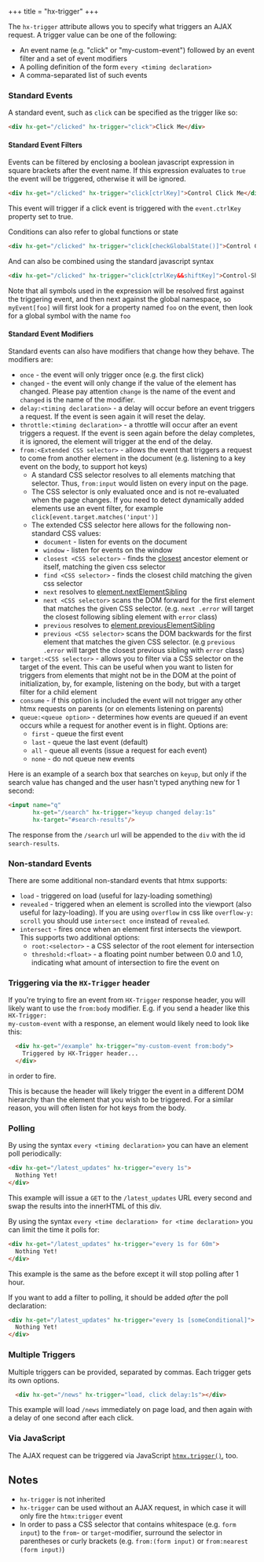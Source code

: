 +++
title = "hx-trigger"
+++

The `hx-trigger` attribute allows you to specify what triggers an AJAX request.  A trigger
value can be one of the following:

* An event name (e.g. "click" or "my-custom-event") followed by an event filter and a set of event modifiers
* A polling definition of the form `every <timing declaration>`
* A comma-separated list of such events

### Standard Events

A standard event, such as `click` can be specified as the trigger like so:

```html
<div hx-get="/clicked" hx-trigger="click">Click Me</div>
```

#### Standard Event Filters

Events can be filtered by enclosing a boolean javascript expression in square brackets after the event name.  If
this expression evaluates to `true` the event will be triggered, otherwise it will be ignored.

```html
<div hx-get="/clicked" hx-trigger="click[ctrlKey]">Control Click Me</div>
```

This event will trigger if a click event is triggered with the `event.ctrlKey` property set to true.

Conditions can also refer to global functions or state

```html
<div hx-get="/clicked" hx-trigger="click[checkGlobalState()]">Control Click Me</div>
```

And can also be combined using the standard javascript syntax

```html
<div hx-get="/clicked" hx-trigger="click[ctrlKey&&shiftKey]">Control-Shift Click Me</div>
```

Note that all symbols used in the expression will be resolved first against the triggering event, and then next
against the global namespace, so `myEvent[foo]` will first look for a property named `foo` on the event, then look
for a global symbol with the name `foo`

#### Standard Event Modifiers

Standard events can also have modifiers that change how they behave.  The modifiers are:

* `once` - the event will only trigger once (e.g. the first click)
* `changed` - the event will only change if the value of the element has changed. Please pay attention `change` is the name of the event and `changed` is the name of the modifier.
* `delay:<timing declaration>` - a delay will occur before an event triggers a request.  If the event
is seen again it will reset the delay.
* `throttle:<timing declaration>` - a throttle will occur after an event triggers a request. If the event
is seen again before the delay completes, it is ignored, the element will trigger at the end of the delay.
* `from:<Extended CSS selector>` - allows the event that triggers a request to come from another element in the document (e.g. listening to a key event on the body, to support hot keys)
  * A standard CSS selector resolves to all elements matching that selector. Thus, `from:input` would listen on every input on the page.
  * The CSS selector is only evaluated once and is not re-evaluated when the page changes. If you need to detect dynamically added elements use an event filter, for example `click[event.target.matches('input')]`
  * The extended CSS selector here allows for the following non-standard CSS values:
    * `document` - listen for events on the document
    * `window` - listen for events on the window
    * `closest <CSS selector>` - finds the [closest](https://developer.mozilla.org/docs/Web/API/Element/closest) ancestor element or itself, matching the given css selector
    * `find <CSS selector>` - finds the closest child matching the given css selector
    * `next` resolves to [element.nextElementSibling](https://developer.mozilla.org/docs/Web/API/Element/nextElementSibling)
    * `next <CSS selector>` scans the DOM forward for the first element that matches the given CSS selector.
      (e.g. `next .error` will target the closest following sibling element with `error` class)
    * `previous` resolves to [element.previousElementSibling](https://developer.mozilla.org/docs/Web/API/Element/previousElementSibling)
    * `previous <CSS selector>` scans the DOM backwards for the first element that matches the given CSS selector.
      (e.g `previous .error` will target the closest previous sibling with `error` class)
* `target:<CSS selector>` - allows you to filter via a CSS selector on the target of the event.  This can be useful when you want to listen for
triggers from elements that might not be in the DOM at the point of initialization, by, for example, listening on the body,
but with a target filter for a child element
* `consume` - if this option is included the event will not trigger any other htmx requests on parents (or on elements
  listening on parents)
* `queue:<queue option>` - determines how events are queued if an event occurs while a request for another event is in flight.  Options are:
  * `first` - queue the first event
  * `last` - queue the last event (default)
  * `all` - queue all events (issue a request for each event)
  * `none` - do not queue new events

Here is an example of a search box that searches on `keyup`, but only if the search value has changed
and the user hasn't typed anything new for 1 second:

```html
<input name="q"
       hx-get="/search" hx-trigger="keyup changed delay:1s"
       hx-target="#search-results"/>
```

The response from the `/search` url will be appended to the `div` with the id `search-results`.

### Non-standard Events

There are some additional non-standard events that htmx supports:

* `load` - triggered on load (useful for lazy-loading something)
* `revealed` - triggered when an element is scrolled into the viewport (also useful for lazy-loading). If you are using `overflow` in css like `overflow-y: scroll` you should use `intersect once` instead of `revealed`.
* `intersect` - fires once when an element first intersects the viewport.  This supports two additional options:
    * `root:<selector>` - a CSS selector of the root element for intersection
    * `threshold:<float>` - a floating point number between 0.0 and 1.0, indicating what amount of intersection to fire the event on

### Triggering via the `HX-Trigger` header

If you're trying to fire an event from <code>HX-Trigger</code> response  header, you will likely want to
use the `from:body` modifier.  E.g. if you send a header like this <code>HX-Trigger: my-custom-event</code>
with a response, an element would likely need to look like this:

```html
  <div hx-get="/example" hx-trigger="my-custom-event from:body">
    Triggered by HX-Trigger header...
  </div>
```

in order to fire.

This is because the header will likely trigger the event in a different DOM hierarchy than the element that you
wish to be triggered.  For a similar reason, you will often listen for hot keys from the body.

### Polling

By using the syntax `every <timing declaration>` you can have an element poll periodically:

```html
<div hx-get="/latest_updates" hx-trigger="every 1s">
  Nothing Yet!
</div>
```

This example will issue a `GET` to the `/latest_updates` URL every second and swap the results into
the innerHTML of this div.

By using the syntax `every <time declaration> for <time declaration>` you can limit the time it polls for:

```html
<div hx-get="/latest_updates" hx-trigger="every 1s for 60m">
  Nothing Yet!
</div>
```

This example is the same as the before except it will stop polling after 1 hour.

If you want to add a filter to polling, it should be added *after* the poll declaration:

```html
<div hx-get="/latest_updates" hx-trigger="every 1s [someConditional]">
  Nothing Yet!
</div>
```

### Multiple Triggers

Multiple triggers can be provided, separated by commas.  Each trigger gets its own options.
```html
  <div hx-get="/news" hx-trigger="load, click delay:1s"></div>
```
This example will load `/news` immediately on page load, and then again with a delay of one second after each click.

### Via JavaScript

The AJAX request can be triggered via JavaScript [`htmx.trigger()`](@/api.md#trigger), too.

## Notes

* `hx-trigger` is not inherited
* `hx-trigger` can be used without an AJAX request, in which case it will only fire the `htmx:trigger` event
* In order to pass a CSS selector that contains whitespace (e.g. `form input`) to the `from`- or `target`-modifier, surround the selector in parentheses or curly brackets (e.g. `from:(form input)` or `from:nearest (form input)`)
